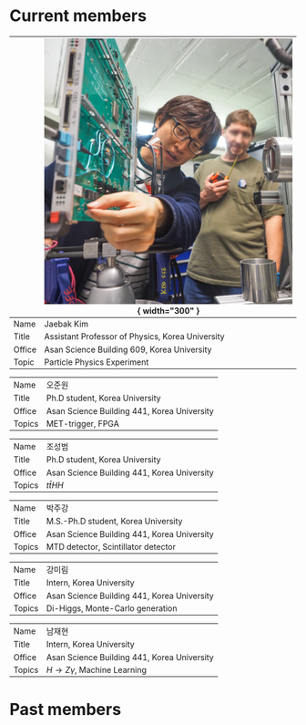 # Current members

| | ![](../gallery/JaebakAtTAMU.png){ width="300" } |
| --- | --- |
| Name | Jaebak Kim | 
| Title | Assistant Professor of Physics, Korea University | 
| Office | Asan Science Building 609, Korea University |  
| Topic | Particle Physics Experiment |

| |  |
| --- | --- |
| Name | 오준원 | 
| Title | Ph.D student, Korea University | 
| Office | Asan Science Building 441, Korea University |  
| Topics | MET-trigger, FPGA | 

| |  |
| --- | --- |
| Name | 조성범 | 
| Title | Ph.D student, Korea University | 
| Office | Asan Science Building 441, Korea University |  
| Topics | $t\bar{t}HH$ | 

| |  |
| --- | --- |
| Name | 박주강 | 
| Title | M.S.-Ph.D student, Korea University | 
| Office | Asan Science Building 441, Korea University |  
| Topics | MTD detector, Scintillator detector | 


| |  |
| --- | --- |
| Name | 강미림 | 
| Title | Intern, Korea University | 
| Office | Asan Science Building 441, Korea University |  
| Topics | Di-Higgs, Monte-Carlo generation | 

| |  |
| --- | --- |
| Name | 남재현 | 
| Title | Intern, Korea University | 
| Office | Asan Science Building 441, Korea University |  
| Topics | $H \rightarrow Z \gamma$, Machine Learning | 

# Past members
